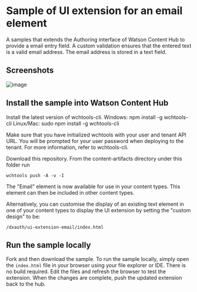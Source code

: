 # Sample of UI extension for an email element

A samples that extends the Authoring interface of Watson Content Hub to provide a email entry field. A custom validation ensures that the entered text is a valid email address. The email address is stored in a text field.

## Screenshots

![image](https://user-images.githubusercontent.com/7553535/42616034-141fc56a-85f0-11e8-85f7-4795a0f86d46.png)

## Install the sample into Watson Content Hub

Install the latest version of wchtools-cli. Windows: npm install -g wchtools-cli Linux/Mac: sudo npm install -g wchtools-cli

Make sure that you have initialized wchtools with your user and tenant API URL. You will be prompted for your user password when deploying to the tenant. For more information, refer to wchtools-cli.

Download this repository. From the content-artifacts directory under this folder run

```wchtools push -A -v -I```

The "Email" element is now available for use in your content types. This element can then be included in other content types.


Alternatively, you can customise the display of an existing text element in one of your content types to display the UI extension by setting the "custom design" to be:

```/dxauth/ui-extension-email/index.html```


## Run the sample locally

Fork and then download the sample. To run the sample locally, simply open the ```index.html``` file in your browser using your file explorer or IDE. There is no build required. Edit the files and refresh the browser to test the extension. When the changes are complete, push the updated extension back to the hub.

